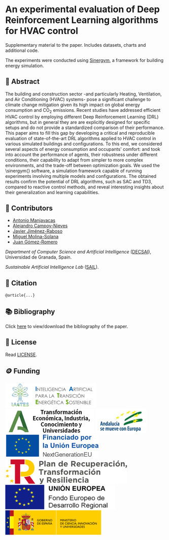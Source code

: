 # An experimental evaluation of Deep Reinforcement Learning algorithms for HVAC control

Supplementary material to the paper. Includes datasets, charts and additional code.

The experiments were conducted using [Sinergym](https://github.com/ugr-sail/sinergym), a framework for building energy simulation.

## 📖 Abstract

The building and construction sector -and particularly Heating, Ventilation, and Air Conditioning (HVAC) systems- pose a significant challenge to climate change mitigation given its high impact on global energy consumption and CO$_2$ emissions. Recent studies have addressed efficient HVAC control by employing different Deep Reinforcement Learning (DRL) algorithms, but in general they are are explicitly designed for specific setups and do not provide a standardized comparison of their performance. This paper aims to fill this gap by developing a critical and reproducible evaluation of state-of-the-art DRL algorithms applied to HVAC control in various simulated buildings and configurations. To this end, we considered several aspects of energy consumption and occupants' comfort: and took into account the performance of agents, their robustness under different conditions, their capability to adapt from simpler to more complex environments, and the trade-off between optimization goals. We used the \sinergym{} software, a simulation framework capable of running experiments involving multiple models and configurations. The obtained results confirm the potential of DRL algorithms, such as SAC and TD3, compared to reactive control methods, and reveal interesting insights about their generalization and learning capabilities.

## 👥 Contributors

* [Antonio Manjavacas](mailto:manjavacas@ugr.es)
* [Alejandro Campoy-Nieves](mailto:alejandroac79@correo.ugr.es)
* [Javier Jiménez-Raboso](mailto:javi.j21@gmail.com)
* [Miguel Molina-Solana](mailto:miguelmolina@ugr.es)
* [Juan Gómez-Romero](mailto:jgomez@decsai.ugr.es)

_Department of Computer Science and Artificial Intelligence_ ([DECSAI](https://decsai.ugr.es/)), Universidad de Granada, Spain.

_Sustainable Artificial Intelligence Lab_ ([SAIL](https://wpd.ugr.es/~sail/)).

## 📝 Citation

```
@article{...}
```

## 📚 Bibliography

Click [here](https://www.zotero.org/groups/4595877/drl-building/collections/2SXN93IS) to view/download the bibliography of the paper.

## 📄 License

Read [LICENSE](https://github.com/ugr-sail/paper-drl_building/blob/main/LICENSE).

## 🪙 Funding

![IA4TES](/logos/ia4tes.png)
![Junta de Andalucía](/logos/ja.png)
![Andalucía se mueve con Europa](/logos/and.png)
![European Union](/logos/eu.png)
![Plan de Recuperación, Transformación y Resiliencia](/logos/prtr.png)
![FEDER](/logos/feder.png)
![Ministerio de Ciencia, Innovación y Universidades](/logos/mciu.png)
